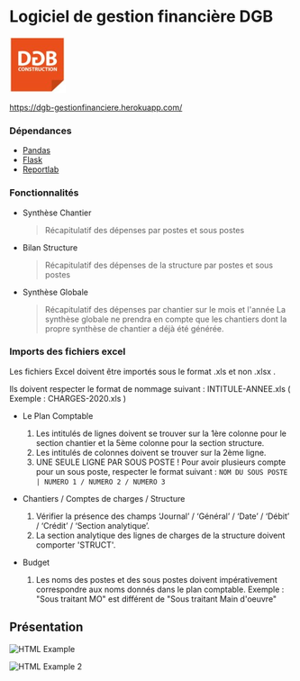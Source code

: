 # Logiciel de gestion financière DGB
![DGB LOGO](https://github.com/vidanm/DGB-Gestion/blob/master/images/DGB.jpeg)

https://dgb-gestionfinanciere.herokuapp.com/

### Dépendances
- [Pandas](https://github.com/pandas-dev/pandas)
- [Flask](https://github.com/pallets/flask)
- [Reportlab](https://github.com/MrBitBucket/reportlab-mirror)

### Fonctionnalités

- Synthèse Chantier
    > Récapitulatif des dépenses par postes et sous postes

- Bilan Structure
    > Récapitulatif des dépenses de la structure par postes et sous postes

- Synthèse Globale
    > Récapitulatif des dépenses par chantier sur le mois et l'année 
    > La synthèse globale ne prendra en compte que les chantiers dont la propre synthèse de chantier a déjà été générée.

### Imports des fichiers excel

Les fichiers Excel doivent être importés sous le format .xls et non .xlsx .

Ils doivent respecter le format de nommage suivant : INTITULE-ANNEE.xls
( Exemple : CHARGES-2020.xls )

- Le Plan Comptable
    1. Les intitulés de lignes doivent se trouver sur la 1ère colonne pour le section chantier et la 5ème colonne pour la section structure.
    2. Les intitulés de colonnes doivent se trouver sur la 2ème ligne.
    3. UNE SEULE LIGNE PAR SOUS POSTE ! Pour avoir plusieurs compte pour un sous poste, respecter le format suivant :
`NOM DU SOUS POSTE | NUMERO 1 / NUMERO 2 / NUMERO 3`

- Chantiers / Comptes de charges / Structure
    1. Vérifier la présence des champs ‘Journal’ / ‘Général’ / ‘Date’ / ‘Débit’ / ‘Crédit’ / ‘Section analytique’.
    2. La section analytique des lignes de charges de la structure doivent comporter 'STRUCT'.

- Budget
    1. Les noms des postes et des sous postes doivent impérativement correspondre aux noms donnés dans le plan
comptable. Exemple : "Sous traitant MO" est différent de "Sous traitant Main d'oeuvre"


## Présentation
![HTML Example](https://github.com/vidanm/DGB_Gesfin/blob/master/images/Capture%20d%E2%80%99%C3%A9cran%20de%202021-01-29%2015-53-25.png)

![HTML Example 2](https://github.com/vidanm/DGB_Gesfin/blob/master/images/Capture%20d%E2%80%99%C3%A9cran%20de%202021-01-29%2015-52-55.png)

